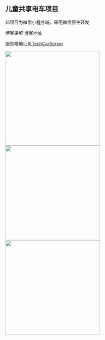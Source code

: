 ## 儿童共享电车项目

此项目为微信小程序端，采用微信原生开发

博客讲解 [博客地址](https://blog.csdn.net/wuzhiguo1314/article/details/145035620)

服务端地址见[TechCarServer](https://github.com/Richard0403/TechCarServer)

<img src="https://github.com/user-attachments/assets/d448f5ea-63a9-46ff-87ea-1380235642fc"  width="300" />

<img src="https://github.com/user-attachments/assets/5535cd7a-58d9-40a9-bc18-0b8debf6a53e"  width="300" />

<img src="https://github.com/user-attachments/assets/f2541a7e-e3b5-4b0c-8d26-b92c098d9154"  width="300" />

